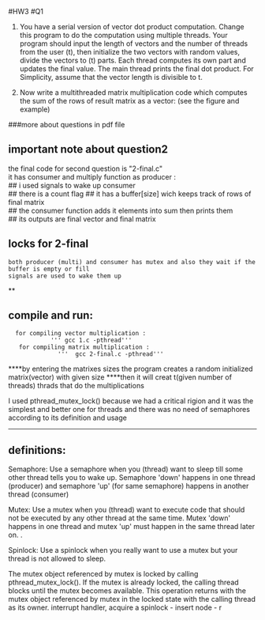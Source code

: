 #HW3
#Q1
1. You have a serial version of vector dot product computation. Change this
program to do the computation using multiple threads.
Your program should input the length of vectors and the number of threads
from the user (t), then initialize the two vectors with random values, divide
the vectors to (t) parts. Each thread computes its own part and updates the
final value. The main thread prints the final dot product.
For Simplicity, assume that the vector length is divisible to t.

2. Now write a multithreaded matrix multiplication code which computes the
sum of the rows of result matrix as a vector: (see the figure and example)


###more about questions in pdf file






## important note about question2
the final code for second question is "2-final.c"                      
  it has consumer and multiply function as producer :                                          
    ##  i used signals to wake up consumer                      
    ## there is a count flag 
    ## it has a buffer[size] wich keeps track of rows of final matrix                              
    ## the consumer function adds it elements into sum then prints them                                       
    ## its outputs are final vector and final matrix
    
## locks for 2-final    
    both producer (multi) and consumer has mutex and also they wait if the buffer is empty or fill
    signals are used to wake them up
    
**       


## compile and run:
   
      for compiling vector multiplication :                                                
                ''' gcc 1.c -pthread'''
       for compiling matrix multiplication :                                                                     
                  '''  gcc 2-final.c -pthread'''
****by entering the matrixes sizes the program creates a random initialized matrix(vector) with given size
****then it will creat t(given number of threads) thrads that do the multiplications

 I used pthread_mutex_lock() 
because we had a critical rigion and it was the simplest and better one for threads
and there was no need of semaphores according to its definition and usage

**********
## definitions:
Semaphore: Use a semaphore when you (thread) want to sleep till some other thread tells you to wake up. Semaphore 'down' happens in one thread (producer) and semaphore 'up' (for same semaphore) happens in another thread (consumer)


Mutex: Use a mutex when you (thread) want to execute code that should not be executed by any other thread at the same time. Mutex 'down' happens in one thread and mutex 'up' must happen in the same thread later on.
.

Spinlock: Use a spinlock when you really want to use a mutex but your thread is not allowed to sleep.



 The mutex object referenced by mutex is locked by calling pthread_mutex_lock(). If the mutex is already locked, the calling thread blocks until the mutex becomes available. This operation returns with the mutex object referenced by mutex in the locked state with the calling thread as its owner.  interrupt handler, acquire a spinlock - insert node - r


